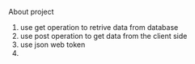 
About project
1. use get operation to retrive data from database
2. use post operation to get data from the client side
3. use json web token
4. 